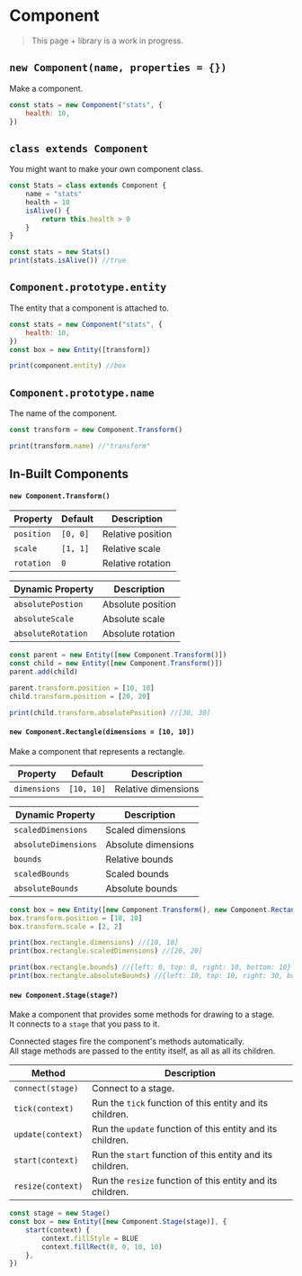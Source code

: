 # Component

> This page + library is a work in progress.

## `new Component(name, properties = {})`

Make a component.

```javascript
const stats = new Component("stats", {
	health: 10,
})
```

## `class extends Component`

You might want to make your own component class.

```javascript
const Stats = class extends Component {
	name = "stats"
	health = 10
	isAlive() {
		return this.health > 0
	}
}

const stats = new Stats()
print(stats.isAlive()) //true
```

## `Component.prototype.entity`

The entity that a component is attached to.

```javascript
const stats = new Component("stats", {
	health: 10,
})
const box = new Entity([transform])

print(component.entity) //box
```

## `Component.prototype.name`

The name of the component.

```javascript
const transform = new Component.Transform()

print(transform.name) //"transform"
```

## In-Built Components

#### `new Component.Transform()`

| Property   | Default  | Description       |
| ---------- | -------- | ----------------- |
| `position` | `[0, 0]` | Relative position |
| `scale`    | `[1, 1]` | Relative scale    |
| `rotation` | `0`      | Relative rotation |

| Dynamic Property   | Description       |
| ------------------ | ----------------- |
| `absolutePostion`  | Absolute position |
| `absoluteScale`    | Absolute scale    |
| `absoluteRotation` | Absolute rotation |

```javascript
const parent = new Entity([new Component.Transform()])
const child = new Entity([new Component.Transform()])
parent.add(child)

parent.transform.position = [10, 10]
child.transform.position = [20, 20]

print(child.transform.absolutePosition) //[30, 30]
```

#### `new Component.Rectangle(dimensions = [10, 10])`

Make a component that represents a rectangle.

| Property     | Default    | Description         |
| ------------ | ---------- | ------------------- |
| `dimensions` | `[10, 10]` | Relative dimensions |

| Dynamic Property     | Description         |
| -------------------- | ------------------- |
| `scaledDimensions`   | Scaled dimensions   |
| `absoluteDimensions` | Absolute dimensions |
| `bounds`             | Relative bounds     |
| `scaledBounds`       | Scaled bounds       |
| `absoluteBounds`     | Absolute bounds     |

```javascript
const box = new Entity([new Component.Transform(), new Component.Rectangle(10, 10)])
box.transform.position = [10, 10]
box.transform.scale = [2, 2]

print(box.rectangle.dimensions) //[10, 10]
print(box.rectangle.scaledDimensions) //[20, 20]

print(box.rectangle.bounds) //{left: 0, top: 0, right: 10, bottom: 10}
print(box.rectangle.absoluteBounds) //{left: 10, top: 10, right: 30, bottom: 30}
```

#### `new Component.Stage(stage?)`

Make a component that provides some methods for drawing to a stage.<br>
It connects to a `stage` that you pass to it.

Connected stages fire the component's methods automatically.<br>
All stage methods are passed to the entity itself, as all as all its children.<br>

| Method            | Description                                                |
| ----------------- | ---------------------------------------------------------- |
| `connect(stage)`  | Connect to a stage.                                        |
| `tick(context)`   | Run the `tick` function of this entity and its children.   |
| `update(context)` | Run the `update` function of this entity and its children. |
| `start(context)`  | Run the `start` function of this entity and its children.  |
| `resize(context)` | Run the `resize` function of this entity and its children. |

```javascript
const stage = new Stage()
const box = new Entity([new Component.Stage(stage)], {
	start(context) {
		context.fillStyle = BLUE
		context.fillRect(0, 0, 10, 10)
	},
})
```
